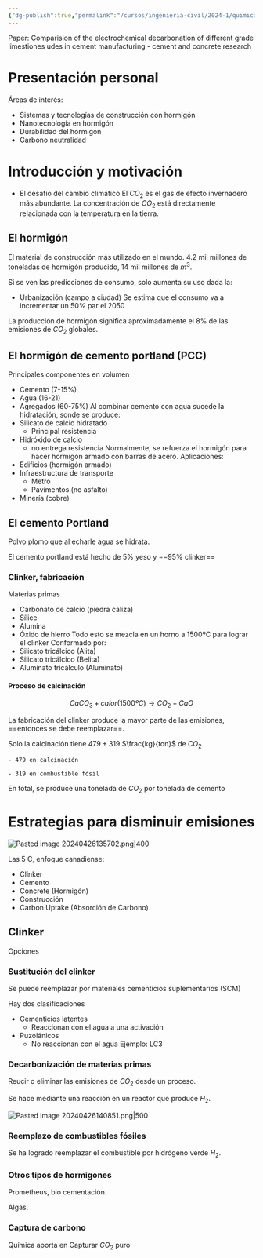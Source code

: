 ```yaml
---
{"dg-publish":true,"permalink":"/cursos/ingenieria-civil/2024-1/quimica-para-ingenieria/aplicaciones-de-la-quimica-en-la-industrial-del-hormigon-para-llegar-a-la-carbono-neutralidad-charla-magistral/","tags":["I1QIM100E"]}
---
```



Paper: Comparision of the electrochemical decarbonation of different grade limestiones udes in cement manufacturing - cement and concrete research

# Presentación personal

Áreas de interés:

- Sistemas y tecnologías de construcción con hormigón
- Nanotecnología en hormigón
- Durabilidad del hormigón
- Carbono neutralidad
# Introducción y motivación
- El desafío del cambio climático
El $CO_{2}$ es el gas de efecto invernadero más abundante.
La concentración de $CO_{2}$ está directamente relacionada con la temperatura en la tierra.
## El hormigón

El material de construcción más utilizado en el mundo. 4.2 mil millones de toneladas de hormigón producido, 14 mil millones de $m^{3}$.

Si se ven las predicciones de consumo, solo aumenta su uso dada la:

- Urbanización (campo a ciudad)
Se estima que el consumo va a incrementar un 50% par el 2050

La producción de hormigón significa aproximadamente el 8% de las emisiones de $CO_{2}$ globales.

## El hormigón de cemento portland (PCC)

Principales componentes en volumen

- Cemento (7-15%)
- Agua (16-21)
- Agregados (60-75%)
Al combinar cemento con agua sucede la hidratación, sonde se produce:
- Silicato de calcio hidratado
	- Principal resistencia
- Hidróxido de calcio 
	- no entrega resistencia
Normalmente, se refuerza el hormigón para hacer hormigón armado con barras de acero.
Aplicaciones:
- Edificios (hormigón armado)
- Infraestructura de transporte
	- Metro
	- Pavimentos (no asfalto)
- Minería (cobre)
## El cemento Portland

Polvo plomo que al echarle agua se hidrata.

El cemento portland está hecho de 5% yeso y ==95% clinker==

### Clinker, fabricación

Materias primas

- Carbonato de calcio (piedra caliza)
- Sílice
- Alumina
- Óxido de hierro
Todo esto se mezcla en un horno a 1500ºC para lograr el clinker
Conformado por:
- Silicato tricálcico (Alita)
- Silicato tricálcico (Belita)
- Aluminato tricálculo (Aluminato)
#### Proceso de calcinación
$$
CaCO_{3}+calor(1500ºC) \rightarrow CO_{2}+CaO
$$

La fabricación del clinker produce la mayor parte de las emisiones, ==entonces se debe reemplazar==.

Solo la calcinación tiene $479+319$ $\frac{kg}{ton}$ de $CO_{2}$

	- 479 en calcinación

	- 319 en combustible fósil

En total, se produce una tonelada de $CO_{2}$ por tonelada de cemento

# Estrategias para disminuir emisiones

![Pasted image 20240426135702.png|400](/img/user/Cursos/Ingenier%C3%ADa%20Civil/2024-1/Qu%C3%ADmica%20para%20Ingenier%C3%ADa/attachments/Pasted%20image%2020240426135702.png)

Las 5 C, enfoque canadiense:

- Clinker
- Cemento
- Concrete (Hormigón)
- Construcción
- Carbon Uptake (Absorción de Carbono)
## Clinker

Opciones

### Sustitución del clinker

Se puede reemplazar por materiales cementicios suplementarios (SCM)

Hay dos clasificaciones

- Cementicios latentes
	- Reaccionan con el agua a una activación
- Puzolánicos
	- No reaccionan con el agua
Ejemplo: LC3
### Decarbonización de materias primas

Reucir o eliminar las emisiones de $CO_{2}$ desde un proceso.

Se hace mediante una reacción en un reactor que produce $H_{2}$.

![Pasted image 20240426140851.png|500](/img/user/Cursos/Ingenier%C3%ADa%20Civil/2024-1/Qu%C3%ADmica%20para%20Ingenier%C3%ADa/attachments/Pasted%20image%2020240426140851.png)

### Reemplazo de combustibles fósiles

Se ha logrado reemplazar el combustible por hidrógeno verde $H_{2}$.

### Otros tipos de hormigones

Prometheus, bio cementación.

Algas.

### Captura de carbono

Química aporta en Capturar $CO_{2}$ puro

